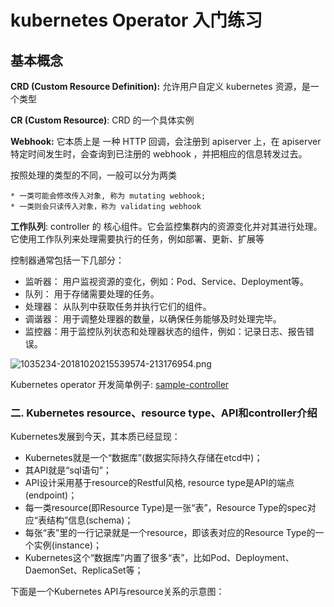 # kubernetes Operator 入门练习



## 基本概念

**CRD (Custom Resource Definition):** 允许用户自定义 kubernetes 资源，是一个类型

**CR (Custom Resource)**: CRD 的一个具体实例

**Webhook:** 它本质上是 一种 HTTP 回调，会注册到 apiserver 上，在 apiserver 特定时间发生时，会查询到已注册的 webhook ，并把相应的信息转发过去。

按照处理的类型的不同，一般可以分为两类

	* 一类可能会修改传入对象, 称为 mutating webhook; 
	* 一类则会只读传入对象，称为 validating webhook

 **工作队列**: controller 的 核心组件。它会监控集群内的资源变化并对其进行处理。它使用工作队列来处理需要执行的任务，例如部署、更新、扩展等

控制器通常包括一下几部分：

* 监听器： 用户监视资源的变化，例如：Pod、Service、Deployment等。
* 队列： 用于存储需要处理的任务。
* 处理器： 从队列中获取任务并执行它们的组件。
* 调谐器： 用于调整处理器的数量，以确保任务能够及时处理完毕。
* 监控器：用于监控队列状态和处理器状态的组件，例如：记录日志、报告错误。



![1035234-20181020215539574-213176954.png](http://img.longqiuhong.com/picgo/img/fba88812608a43868f2b8fc21154b86e.png)



Kubernetes operator 开发简单例子: [sample-controller](https://github.com/kubernetes/sample-controller)

### 二. Kubernetes resource、resource type、API和controller介绍

Kubernetes发展到今天，其本质已经显现：

- Kubernetes就是一个“数据库”(数据实际持久存储在etcd中)；
- 其API就是“sql语句”；
- API设计采用基于resource的Restful风格, resource type是API的端点(endpoint)；
- 每一类resource(即Resource Type)是一张“表”，Resource Type的spec对应“表结构”信息(schema)；
- 每张“表”里的一行记录就是一个resource，即该表对应的Resource Type的一个实例(instance)；
- Kubernetes这个“数据库”内置了很多“表”，比如Pod、Deployment、DaemonSet、ReplicaSet等；

下面是一个Kubernetes API与resource关系的示意图：